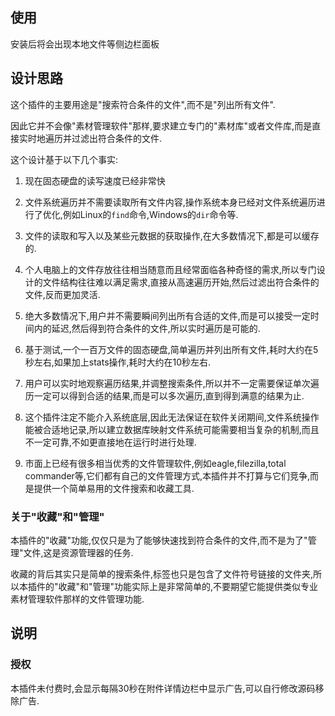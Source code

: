 ## 使用

安装后将会出现本地文件等侧边栏面板

## 设计思路

这个插件的主要用途是"搜索符合条件的文件",而不是"列出所有文件".

因此它并不会像"素材管理软件"那样,要求建立专门的"素材库"或者文件库,而是直接实时地遍历并过滤出符合条件的文件.

这个设计基于以下几个事实:

1. 现在固态硬盘的读写速度已经非常快

2. 文件系统遍历并不需要读取所有文件内容,操作系统本身已经对文件系统遍历进行了优化,例如Linux的`find`命令,Windows的`dir`命令等.

3. 文件的读取和写入以及某些元数据的获取操作,在大多数情况下,都是可以缓存的.

4. 个人电脑上的文件存放往往相当随意而且经常面临各种奇怪的需求,所以专门设计的文件结构往往难以满足需求,直接从高速遍历开始,然后过滤出符合条件的文件,反而更加灵活.

5. 绝大多数情况下,用户并不需要瞬间列出所有合适的文件,而是可以接受一定时间内的延迟,然后得到符合条件的文件,所以实时遍历是可能的.

6. 基于测试,一个一百万文件的固态硬盘,简单遍历并列出所有文件,耗时大约在5秒左右,如果加上stats操作,耗时大约在10秒左右.

7. 用户可以实时地观察遍历结果,并调整搜索条件,所以并不一定需要保证单次遍历一定可以得到合适的结果,而是可以多次遍历,直到得到满意的结果为止.

8. 这个插件注定不能介入系统底层,因此无法保证在软件关闭期间,文件系统操作能被合适地记录,所以建立数据库映射文件系统可能需要相当复杂的机制,而且不一定可靠,不如更直接地在运行时进行处理.

9. 市面上已经有很多相当优秀的文件管理软件,例如eagle,filezilla,total commander等,它们都有自己的文件管理方式,本插件并不打算与它们竞争,而是提供一个简单易用的文件搜索和收藏工具.

### 关于"收藏"和"管理"

本插件的"收藏"功能,仅仅只是为了能够快速找到符合条件的文件,而不是为了"管理"文件,这是资源管理器的任务.

收藏的背后其实只是简单的搜索条件,标签也只是包含了文件符号链接的文件夹,所以本插件的"收藏"和"管理"功能实际上是非常简单的,不要期望它能提供类似专业素材管理软件那样的文件管理功能.

## 说明

### 授权

本插件未付费时,会显示每隔30秒在附件详情边栏中显示广告,可以自行修改源码移除广告.



